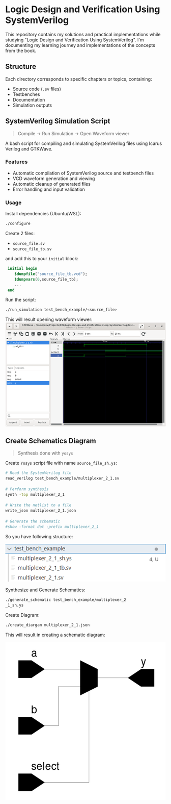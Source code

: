 # Logic Design and Verification Using SystemVerilog

This repository contains my solutions and practical implementations while studying "Logic Design and Verification Using SystemVerilog". I'm documenting my learning journey and implementations of the concepts from the book.

## Structure

Each directory corresponds to specific chapters or topics, containing:
- Source code (`.sv` files)
- Testbenches
- Documentation
- Simulation outputs

## SystemVerilog Simulation Script

> Compile -> Run Simulation -> Open Waveform viewer

A bash script for compiling and simulating SystemVerilog files using Icarus Verilog and GTKWave.

### Features
- Automatic compilation of SystemVerilog source and testbench files
- VCD waveform generation and viewing
- Automatic cleanup of generated files
- Error handling and input validation

### Usage

Install dependencies (Ubuntu/WSL):
```bash
./configure
```

Create 2 files:
 - `source_file.sv`
 - `source_file_tb.sv`

and add this to your `initial` block:
```sv
 initial begin
    $dumpfile("source_file_tb.vcd");
    $dumpvars(0,source_file_tb);
    ...
 end
```

Run the script:
```bash
./run_simulation test_bench_example/<source_file>
```

This will result opening waveform viewer:
![alt text](images/image.png)

## Create Schematics Diagram

> Synthesis done with `yosys`

Create `Yosys` script file with name `source_file_sh.ys`:

```bash
# Read the SystemVerilog file
read_verilog test_bench_example/multiplexer_2_1.sv

# Perform synthesis
synth -top multiplexer_2_1

# Write the netlist to a file
write_json multiplexer_2_1.json

# Generate the schematic
#show -format dot -prefix multiplexer_2_1
```

So you have following structure:

![alt text](images/image-1.png)

Synthesize and Generate Schematics: 

```bash
./generate_schematic test_bench_example/multiplexer_2
_1_sh.ys
```

Create Diagram:

```bash
./create_diargam multiplexer_2_1.json
```

This will result in creating a schematic diagram:

![alt text](images/image-2.png)